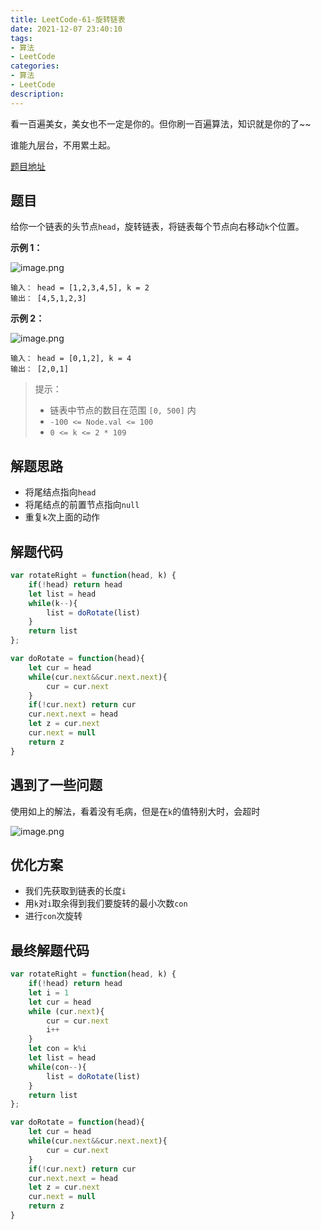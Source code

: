 ```yaml
---
title: LeetCode-61-旋转链表
date: 2021-12-07 23:40:10
tags:
- 算法
- LeetCode
categories:
- 算法
- LeetCode
description:
---
```


看一百遍美女，美女也不一定是你的。但你刷一百遍算法，知识就是你的了~~

谁能九层台，不用累土起。


[题目地址](https://leetcode-cn.com/problems/rotate-list/)

<!-- more -->

## 题目

给你一个链表的头节点`head`，旋转链表，将链表每个节点向右移动`k`个位置。

**示例 1：**


![image.png](https://p6-juejin.byteimg.com/tos-cn-i-k3u1fbpfcp/ac0fa47051d241488dc2d67fa1e8aa0f~tplv-k3u1fbpfcp-watermark.image?)

```
输入： head = [1,2,3,4,5], k = 2
输出： [4,5,1,2,3]
```

**示例 2：**

![image.png](https://p9-juejin.byteimg.com/tos-cn-i-k3u1fbpfcp/cbacc2c873a841d2a208020f5ceabb7f~tplv-k3u1fbpfcp-watermark.image?)

```
输入： head = [0,1,2], k = 4
输出： [2,0,1]
```

> 提示：
> -  链表中节点的数目在范围 `[0, 500]` 内
> -  `-100 <= Node.val <= 100`
> -  `0 <= k <= 2 * 109`


## 解题思路

- 将尾结点指向`head`
- 将尾结点的前置节点指向`null`
- 重复`k`次上面的动作


## 解题代码
```js
var rotateRight = function(head, k) {
    if(!head) return head
    let list = head
    while(k--){
        list = doRotate(list)
    }
    return list
};

var doRotate = function(head){
    let cur = head
    while(cur.next&&cur.next.next){
        cur = cur.next
    }
    if(!cur.next) return cur
    cur.next.next = head
    let z = cur.next
    cur.next = null
    return z
}
```

## 遇到了一些问题

使用如上的解法，看着没有毛病，但是在`k`的值特别大时，会超时

![image.png](https://p3-juejin.byteimg.com/tos-cn-i-k3u1fbpfcp/866d9284080b44b49a1a37b5fc7df295~tplv-k3u1fbpfcp-watermark.image?)

## 优化方案

- 我们先获取到链表的长度`i`
- 用`k`对`i`取余得到我们要旋转的最小次数`con`
- 进行`con`次旋转


## 最终解题代码
```js
var rotateRight = function(head, k) {
    if(!head) return head
    let i = 1
    let cur = head
    while (cur.next){
        cur = cur.next
        i++
    }
    let con = k%i
    let list = head
    while(con--){
        list = doRotate(list)
    }
    return list
};

var doRotate = function(head){
    let cur = head
    while(cur.next&&cur.next.next){
        cur = cur.next
    }
    if(!cur.next) return cur
    cur.next.next = head
    let z = cur.next
    cur.next = null
    return z
}
```

<!-- markdownlint-disable MD041 MD002--> 